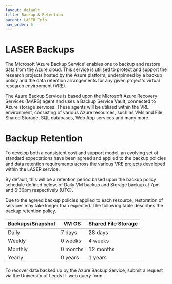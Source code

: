 ```yaml
---
layout: default
title: Backup & Retention
parent: LASER Info
nav_order: 5
---
```


# LASER Backups 
 
The Microsoft 'Azure Backup Service’ enables one to backup and restore data from the Azure cloud. This service is utilised to protect and support the research projects hosted by the Azure platform, underpinned by a backup policy and the data retention arrangements for any given project's virtual research environment (VRE).  

The Azure Backup Service is based upon the Microsoft Azure Recovery Services (MARS) agent and uses a Backup Service Vault, connected to Azure storage services. These agents will be utilised within the VRE environment, consisting of various Azure resources, such as VMs and File Shared Storage, SQL databases, Web App services and many more.  

# Backup Retention 

To develop both a consistent cost and support model, an evolving set of standard expectations have been agreed and applied to the backup policies and data retention requirements across the various VRE projects developed within the LASER service.    

By default, this will be a retention period based upon the backup policy schedule defined below, of Daily VM backup and Storage backup at 7pm and 6:30pm respectively (UTC).  

Due to the agreed backup policies applied to each resource, restoration of services may take longer than expected. The following table describes the backup retention policy.  
 
|Backups/Snapshot |VM OS |Shared File Storage |
|---|---|---|
|Daily |7 days |28 days |
|Weekly |0 weeks |4 weeks |
|Monthly |0 months |12 months |
|Yearly |0 years |1 years |
 
To recover data backed up by the Azure Backup Service, submit a request via the University of Leeds IT web query form.  

